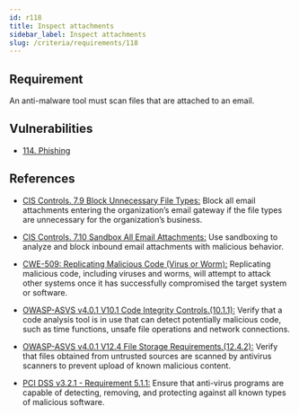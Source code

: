 ```yaml
---
id: r118
title: Inspect attachments
sidebar_label: Inspect attachments
slug: /criteria/requirements/118
---
```


## Requirement

An anti-malware tool
must scan files that are attached
to an email.

## Vulnerabilities

- [114. Phishing](/criteria/vulnerabilities/114)

## References

- [CIS Controls. 7.9 Block Unnecessary File Types:](https://www.cisecurity.org/controls/)
Block all email attachments
entering the organization’s email gateway
if the file types are unnecessary
for the organization’s business.

- [CIS Controls. 7.10 Sandbox All Email Attachments:](https://www.cisecurity.org/controls/)
Use sandboxing to analyze
and block inbound email attachments
with malicious behavior.

- [CWE-509: Replicating Malicious Code (Virus or Worm):](https://cwe.mitre.org/data/definitions/509.html)
Replicating malicious code,
including viruses and worms,
will attempt to attack other systems
once it has successfully compromised
the target system or software.

- [OWASP-ASVS v4.0.1 V10.1 Code Integrity Controls.(10.1.1):](https://owasp.org/www-pdf-archive/OWASP_Application_Security_Verification_Standard_4.0-en.pdf)
Verify that a code analysis tool
is in use that can detect potentially malicious code,
such as time functions,
unsafe file operations
and network connections.

- [OWASP-ASVS v4.0.1 V12.4 File Storage Requirements.(12.4.2):](https://owasp.org/www-pdf-archive/OWASP_Application_Security_Verification_Standard_4.0-en.pdf)
Verify that files obtained
from untrusted sources
are scanned by antivirus scanners
to prevent upload of known malicious content.

- [PCI DSS v3.2.1 - Requirement 5.1.1:](https://www.pcisecuritystandards.org/documents/PCI_DSS_v3-2-1.pdf)
Ensure that anti-virus programs
are capable of detecting,
removing, and protecting
against all known types
of malicious software.

